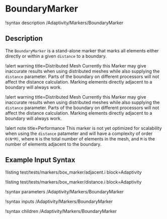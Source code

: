 # BoundaryMarker

!syntax description /Adaptivity/Markers/BoundaryMarker

## Description

The `BoundaryMarker` is a stand-alone marker that marks all
elements either directly or within a given `distance` to a boundary.

!alert warning title=Distributed Mesh
Currently this Marker may give inaccurate results when using distributed meshes
while also supplying the `distance` parameter. Parts of the boundary on different
processors will not affect the distance calculation. Marking elements directly
adjacent to a boundary will always work.

!alert warning title=Distributed Mesh
Currently this Marker may give inaccurate results when using distributed meshes
while also supplying the `distance` parameter. Parts of the boundary on different
processors will not affect the distance calculation. Marking elements directly
adjacent to a boundary will always work.

!alert note title=Performance
This marker is not yet optimized for scalability when using the `distance`
patameter and will have a complexity of order `O(N*M)`, where `N` is the total
number of elements in the mesh, and `M` is the number of elements adjacent to
the boundary.

## Example Input Syntax

!listing test/tests/markers/box_marker/adjacent.i block=Adaptivity

!listing test/tests/markers/box_marker/distance.i block=Adaptivity

!syntax parameters /Adaptivity/Markers/BoundaryMarker

!syntax inputs /Adaptivity/Markers/BoundaryMarker

!syntax children /Adaptivity/Markers/BoundaryMarker
